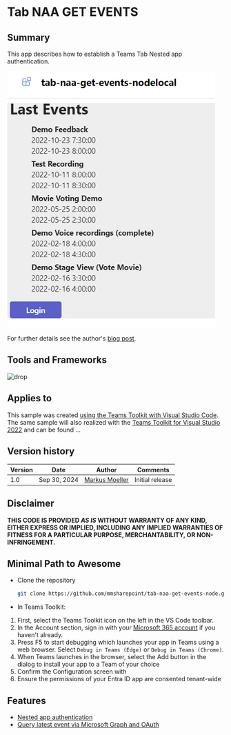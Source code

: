 # Tab NAA GET EVENTS

## Summary

This app describes how to establish a Teams Tab Nested app authentication. 



![Teams Tab to ensure a SharePoint user in current's Team site](assets/Screenshot.png)

For further details see the author's [blog post](https://mmsharepoint.wordpress.com/2024/).


## Tools and Frameworks

![drop](https://img.shields.io/badge/Teams&nbsp;Toolkit&nbsp;for&nbsp;VS&nbsp;Code-5.8.1-green.svg)

## Applies to

This sample was created [using the Teams Toolkit with Visual Studio Code](https://learn.microsoft.com/en-us/microsoftteams/platform/toolkit/teams-toolkit-fundamentals?pivots=visual-studio&WT.mc_id=M365-MVP-5004617). The same sample will also realized with the [Teams Toolkit for Visual Studio 2022](https://learn.microsoft.com/en-us/microsoftteams/platform/toolkit/toolkit-v4/teams-toolkit-fundamentals-vs?WT.mc_id=M365-MVP-5004617) and can be found ...

## Version history

Version|Date|Author|Comments
-------|----|----|--------
1.0|Sep 30, 2024|[Markus Moeller](https://twitter.com/moeller2_0)|Initial release

## Disclaimer

**THIS CODE IS PROVIDED *AS IS* WITHOUT WARRANTY OF ANY KIND, EITHER EXPRESS OR IMPLIED, INCLUDING ANY IMPLIED WARRANTIES OF FITNESS FOR A PARTICULAR PURPOSE, MERCHANTABILITY, OR NON-INFRINGEMENT.**

## Minimal Path to Awesome
- Clone the repository
    ```bash
    git clone https://github.com/mmsharepoint/tab-naa-get-events-node.git
    ```

- In Teams Toolkit:
1. First, select the Teams Toolkit icon on the left in the VS Code toolbar.
2. In the Account section, sign in with your [Microsoft 365 account](https://docs.microsoft.com/microsoftteams/platform/toolkit/accounts) if you haven't already.
3. Press F5 to start debugging which launches your app in Teams using a web browser. Select `Debug in Teams (Edge)` or `Debug in Teams (Chrome)`.
4. When Teams launches in the browser, select the Add button in the dialog to install your app to a Team of your choice
5. Confirm the Configuration screen with 
6. Ensure the permissions of your Entra ID app are consented tenant-wide
  
## Features
- [Nested app authentication](https://learn.microsoft.com/en-us/microsoftteams/platform/concepts/authentication/nested-authentication?tabs=js&WT.mc_id=M365-MVP-5004617)
- [Query latest event via Microsoft Graph and OAuth](https://learn.microsoft.com/en-us/graph/query-parameters?view=graph-rest-1.0&tabs=http&WT.mc_id=M365-MVP-5004617)